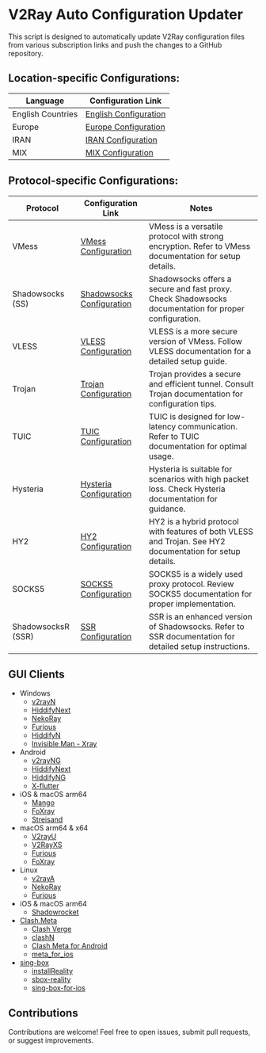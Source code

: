 # V2Ray Auto Configuration Updater

This script is designed to automatically update V2Ray configuration files from various subscription links and push the changes to a GitHub repository.

## Location-specific Configurations:

| Language | Configuration Link                                            |
|----------|-----------------------------------------------------------------|
| English Countries | [English Configuration](https://raw.githubusercontent.com/mshojaei77/v2rayAuto/main/English) |
| Europe   | [Europe Configuration](https://raw.githubusercontent.com/mshojaei77/v2rayAuto/main/Europe) |
| IRAN     | [IRAN Configuration](https://raw.githubusercontent.com/mshojaei77/v2rayAuto/main/IRAN) |
| MIX  | [MIX Configuration](https://raw.githubusercontent.com/mshojaei77/v2rayAuto/main/auto) |

## Protocol-specific Configurations:

| Protocol                    | Configuration Link                                            | Notes                                                                                                 |
|-----------------------------|-----------------------------------------------------------------|-------------------------------------------------------------------------------------------------------|
| VMess                       | [VMess Configuration](https://raw.githubusercontent.com/mshojaei77/v2rayAuto/main/vmess) | VMess is a versatile protocol with strong encryption. Refer to VMess documentation for setup details. |
| Shadowsocks (SS)            | [Shadowsocks Configuration](https://raw.githubusercontent.com/mshojaei77/v2rayAuto/main/ss) | Shadowsocks offers a secure and fast proxy. Check Shadowsocks documentation for proper configuration. |
| VLESS                       | [VLESS Configuration](https://raw.githubusercontent.com/mshojaei77/v2rayAuto/main/vless) | VLESS is a more secure version of VMess. Follow VLESS documentation for a detailed setup guide.       |
| Trojan                      | [Trojan Configuration](https://raw.githubusercontent.com/mshojaei77/v2rayAuto/main/trojan) | Trojan provides a secure and efficient tunnel. Consult Trojan documentation for configuration tips.   |
| TUIC                        | [TUIC Configuration](https://raw.githubusercontent.com/mshojaei77/v2rayAuto/main/tuic) | TUIC is designed for low-latency communication. Refer to TUIC documentation for optimal usage.       |
| Hysteria                    | [Hysteria Configuration](https://raw.githubusercontent.com/mshojaei77/v2rayAuto/main/hysteria) | Hysteria is suitable for scenarios with high packet loss. Check Hysteria documentation for guidance.  |
| HY2                         | [HY2 Configuration](https://raw.githubusercontent.com/mshojaei77/v2rayAuto/main/hy2) | HY2 is a hybrid protocol with features of both VLESS and Trojan. See HY2 documentation for setup details. |
| SOCKS5                       | [SOCKS5 Configuration](https://raw.githubusercontent.com/mshojaei77/v2rayAuto/main/socks5) | SOCKS5 is a widely used proxy protocol. Review SOCKS5 documentation for proper implementation.        |
| ShadowsocksR (SSR)          | [SSR Configuration](https://raw.githubusercontent.com/mshojaei77/v2rayAuto/main/ssr) | SSR is an enhanced version of Shadowsocks. Refer to SSR documentation for detailed setup instructions. |



## GUI Clients
- Windows
  - [v2rayN](https://github.com/2dust/v2rayN)
  - [HiddifyNext](https://github.com/hiddify/hiddify-next)
  - [NekoRay](https://github.com/Matsuridayo/nekoray)
  - [Furious](https://github.com/LorenEteval/Furious)
  - [HiddifyN](https://github.com/hiddify/HiddifyN)
  - [Invisible Man - Xray](https://github.com/InvisibleManVPN/InvisibleMan-XRayClient)
- Android
  - [v2rayNG](https://github.com/2dust/v2rayNG)
  - [HiddifyNext](https://github.com/hiddify/hiddify-next)
  - [HiddifyNG](https://github.com/hiddify/HiddifyNG)
  - [X-flutter](https://github.com/XTLS/X-flutter)
- iOS & macOS arm64
  - [Mango](https://github.com/arror/Mango)
  - [FoXray](https://apps.apple.com/app/foxray/id6448898396)
  - [Streisand](https://apps.apple.com/app/streisand/id6450534064)
- macOS arm64 & x64
  - [V2rayU](https://github.com/yanue/V2rayU)
  - [V2RayXS](https://github.com/tzmax/V2RayXS)
  - [Furious](https://github.com/LorenEteval/Furious)
  - [FoXray](https://apps.apple.com/app/foxray/id6448898396)
- Linux
  - [v2rayA](https://github.com/v2rayA/v2rayA)
  - [NekoRay](https://github.com/Matsuridayo/nekoray)
  - [Furious](https://github.com/LorenEteval/Furious)
- iOS & macOS arm64
  - [Shadowrocket](https://apps.apple.com/app/shadowrocket/id932747118)
- [Clash.Meta](https://github.com/MetaCubeX/Clash.Meta)
  - [Clash Verge](https://github.com/zzzgydi/clash-verge)
  - [clashN](https://github.com/2dust/clashN)
  - [Clash Meta for Android](https://github.com/MetaCubeX/ClashMetaForAndroid)
  - [meta_for_ios](https://t.me/meta_for_ios)
- [sing-box](https://github.com/SagerNet/sing-box)
  - [installReality](https://github.com/BoxXt/installReality)
  - [sbox-reality](https://github.com/Misaka-blog/sbox-reality)
  - [sing-box-for-ios](https://github.com/SagerNet/sing-box-for-ios)

## Contributions

Contributions are welcome! Feel free to open issues, submit pull requests, or suggest improvements.

